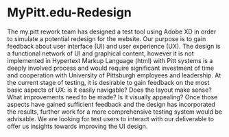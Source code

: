 # MyPitt.edu-Redesign

The my.pitt rework team has designed a test tool using Adobe XD in order to simulate a potential redesign for the website. Our purpose is to gain feedback about user interface (UI) and user experience (UX). The design is a functional network of UI and graphical content, however it is not implemented in Hypertext Markup Language (html) with Pitt systems is a deeply involved process and would require significant investment of time and cooperation with University of Pittsburgh employees and leadership. At the current stage of testing, it is desirable to gain feedback on the most basic aspects of UX: is it easily navigable? Does the layout make sense? What improvements need to be made? Is it visually appealing? Once those aspects have gained sufficient feedback and the design has incorporated the results, further work for a more comprehensive testing system would be advisable. We are looking for test users to interact with our deliverable to offer us insights towards improving the UI design.
